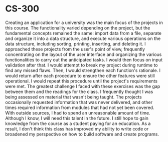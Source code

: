 # CS-300
Creating an application for a university was the main focus of the projects in this course. The functionality varied depending on the project, but the fundamental concepts remained the same: import data from a file, separate and organize it into a data structure, and execute various operations on the data structure, including sorting, printing, inserting, and deleting it. I approached these projects from the user's point of view, frequently concentrating on the layout of the user interface and organizing the various functionalities to carry out the anticipated tasks. I would then focus on input validation after that. I would attempt to break my project during runtime to find any missed flaws. Then, I would strengthen each function's rationale. I would return after each procedure to ensure the other features were still operational. I would repeat this procedure until the project's requirements were met. The greatest challenge I faced with these exercises was the gap between them and the readings for the class. I frequently thought I was being assessed on material that wasn't being taught. The projects occasionally requested information that was never delivered, and other times required information from modules that had not yet been covered. With outside sources, I had to spend an unreasonable amount of time. Although I know, I will need this talent in the future. I still hope to gain knowledge from the course as a student paying for an education. As a result, I don't think this class has improved my ability to write code or broadened my perspective on how to build software and create programs.
